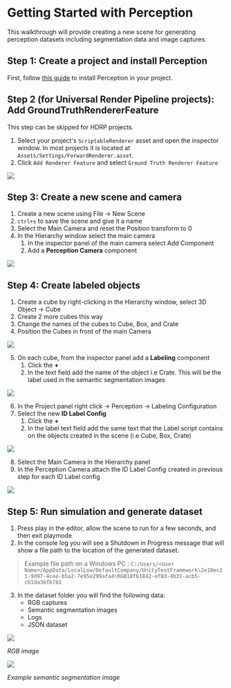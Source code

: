 # Getting Started with Perception
This walkthrough will provide creating a new scene for generating perception datasets including segmentation data and image captures.

## Step 1: Create a project and install Perception
First, follow [this guide](SetupSteps.md) to install Perception in your project.

## Step 2 (for Universal Render Pipeline projects): Add GroundTruthRendererFeature
This step can be skipped for HDRP projects.

1. Select your project's `ScriptableRenderer` asset and open the inspector window. In most projects it is located at `Assets/Settings/ForwardRenderer.asset`.
2. Click `Add Renderer Feature` and select `Ground Truth Renderer Feature`

<img src="images/ScriptableRendererStep.PNG" align="middle"/>

## Step 3: Create a new scene and camera
1. Create a new scene using File -> New Scene
2. `ctrl+s` to save the scene and give it a name
3. Select the Main Camera and reset the Position transform to 0 
4. In the Hierarchy window select the main camera
	1. In the inspector panel of the main camera select Add Component
	2. Add a **Perception Camera** component

<img src="images/MainCameraConfig.PNG" align="middle"/>

## Step 4: Create labeled objects
1. Create a cube by right-clicking in the Hierarchy window, select 3D Object -> Cube 
2. Create 2 more cubes this way
3. Change the names of the cubes to Cube, Box, and Crate
4. Position the Cubes in front of the main Camera

<img src="images/CompletedScene.PNG" align="middle"/>

5. On each cube, from the inspector panel add a **Labeling** component 
	1. Click the **+**
	2. In the text field add the name of the object i.e Crate. This will be the label used in the semantic segmentation images 

<img src="images/LabeledObject.PNG" align="middle"/>

6. In the Project panel right click -> Perception -> Labeling Configuration
7. Select the new **ID Label Config**
	1. Click the **+**
	2. In the label text field add the same text that the Label script contains on the objects created in the scene (i.e Cube, Box, Crate)
		
<img src="images/LabelingConfigurationFinished.PNG" align="middle"/>

8. Select the Main Camera in the Hierarchy panel 
9. In the Perception Camera attach the ID Label Config created in previous step for each ID Label config 

<img src="images/MainCameraConfig.PNG" align="middle"/>

## Step 5: Run simulation and generate dataset
1. Press play in the editor, allow the scene to run for a few seconds, and then exit playmode
2. In the console log you will see a Shutdown in Progress message that will show a file path to the location of the generated dataset.
>Example file path on a Windows PC : `C:/Users/<User Name>/AppData/LocalLow/DefaultCompany/UnityTestFramework\2e10ec21-9d97-4cee-b5a2-7e95e299afa4\RGB18f61842-ef8d-4b31-acb5-cb1da36fb7b1`
3. In the dataset folder you will find the following data:
	- RGB captures 
	- Semantic segmentation images
	- Logs
	- JSON dataset
	
<img src="images/rgb_2.png" align="middle"/>

_RGB image_

<img src="images/segmentation_2.png" align="middle"/>

_Example semantic segmentation image_